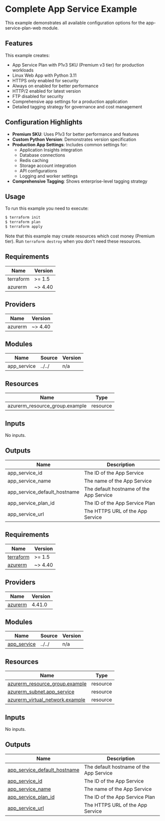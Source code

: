 # Complete App Service Example

This example demonstrates all available configuration options for the app-service-plan-web module.

## Features

This example creates:
- App Service Plan with P1v3 SKU (Premium v3 tier) for production workloads
- Linux Web App with Python 3.11
- HTTPS only enabled for security
- Always on enabled for better performance
- HTTP/2 enabled for latest version
- FTP disabled for security
- Comprehensive app settings for a production application
- Detailed tagging strategy for governance and cost management

## Configuration Highlights

- **Premium SKU**: Uses P1v3 for better performance and features
- **Custom Python Version**: Demonstrates version specification
- **Production App Settings**: Includes common settings for:
  - Application Insights integration
  - Database connections
  - Redis caching
  - Storage account integration
  - API configurations
  - Logging and worker settings
- **Comprehensive Tagging**: Shows enterprise-level tagging strategy

## Usage

To run this example you need to execute:

```bash
$ terraform init
$ terraform plan
$ terraform apply
```

Note that this example may create resources which cost money (Premium tier). Run `terraform destroy` when you don't need these resources.

## Requirements

| Name | Version |
|------|---------|
| terraform | >= 1.5 |
| azurerm | ~> 4.40 |

## Providers

| Name | Version |
|------|---------|
| azurerm | ~> 4.40 |

## Modules

| Name | Source | Version |
|------|--------|---------|
| app_service | ../../ | n/a |

## Resources

| Name | Type |
|------|------|
| azurerm_resource_group.example | resource |

## Inputs

No inputs.

## Outputs

| Name | Description |
|------|-------------|
| app_service_id | The ID of the App Service |
| app_service_name | The name of the App Service |
| app_service_default_hostname | The default hostname of the App Service |
| app_service_plan_id | The ID of the App Service Plan |
| app_service_url | The HTTPS URL of the App Service |

<!-- BEGIN_TF_DOCS -->
## Requirements

| Name | Version |
|------|---------|
| <a name="requirement_terraform"></a> [terraform](#requirement\_terraform) | >= 1.5 |
| <a name="requirement_azurerm"></a> [azurerm](#requirement\_azurerm) | ~> 4.40 |

## Providers

| Name | Version |
|------|---------|
| <a name="provider_azurerm"></a> [azurerm](#provider\_azurerm) | 4.41.0 |

## Modules

| Name | Source | Version |
|------|--------|---------|
| <a name="module_app_service"></a> [app\_service](#module\_app\_service) | ../../ | n/a |

## Resources

| Name | Type |
|------|------|
| [azurerm_resource_group.example](https://registry.terraform.io/providers/hashicorp/azurerm/latest/docs/resources/resource_group) | resource |
| [azurerm_subnet.app_service](https://registry.terraform.io/providers/hashicorp/azurerm/latest/docs/resources/subnet) | resource |
| [azurerm_virtual_network.example](https://registry.terraform.io/providers/hashicorp/azurerm/latest/docs/resources/virtual_network) | resource |

## Inputs

No inputs.

## Outputs

| Name | Description |
|------|-------------|
| <a name="output_app_service_default_hostname"></a> [app\_service\_default\_hostname](#output\_app\_service\_default\_hostname) | The default hostname of the App Service |
| <a name="output_app_service_id"></a> [app\_service\_id](#output\_app\_service\_id) | The ID of the App Service |
| <a name="output_app_service_name"></a> [app\_service\_name](#output\_app\_service\_name) | The name of the App Service |
| <a name="output_app_service_plan_id"></a> [app\_service\_plan\_id](#output\_app\_service\_plan\_id) | The ID of the App Service Plan |
| <a name="output_app_service_url"></a> [app\_service\_url](#output\_app\_service\_url) | The HTTPS URL of the App Service |
<!-- END_TF_DOCS -->
